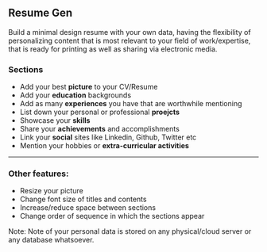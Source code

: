 ## Resume Gen
Build a minimal design resume with your own data, having the flexibility of personalizing content that is most relevant to your field of work/expertise, that is ready for printing as well as sharing via electronic media.

### Sections 
* Add your best **picture** to your CV/Resume 
* Add your **education** backgrounds
* Add as many **experiences** you have that are worthwhile mentioning
* List down your personal or professional **proejcts**
* Showcase your **skills**
* Share your **achievements** and accomplishments
* Link your **social** sites like Linkedin, Github, Twitter etc
* Mention your hobbies or **extra-curricular activities**

------------------------------------------------------

### Other features:
* Resize your picture 
* Change font size of titles and contents
* Increase/reduce space between sections
* Change order of sequence in which the sections appear

Note: Note of your personal data is stored on any physical/cloud server or any database whatsoever. 

